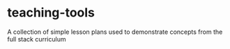 # teaching-tools
A collection of simple lesson plans used to demonstrate concepts from the full stack curriculum
